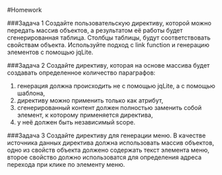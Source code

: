 #Homework 

###Задача 1 
Создайте пользовательскую директиву, которой можно передать массив объектов, а результатом её работы будет сгенерированная таблица. 
Столбцы таблицы, будут соответствовать свойствам объекта. Используйте подход с link function и генерацию элементов с помощью jqLite.

###Задача 2
Создайте директиву, которая на основе массива будет создавать определенное количество параграфов: 
1) генерация должна происходить не с помощью jqLite, а с помощью шаблона, 
2) директиву можно применить только как атрибут, 
3) сгенерированный контент должен полностью заменить собой элемент, к которому применяется директива, 
4) у неё должен быть независимый scope.

###Задача 3 
Создайте директиву для генерации меню. 
В качестве источника данных директива должна использовать массив объектов, одно из свойств объекта должено содержать текст элемента меню, второе свойство должно использоватся для определения адреса перехода при клике по элементу меню. 

